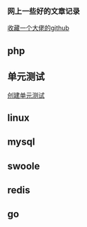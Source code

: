### 网上一些好的文章记录
[收藏一个大佬的github](https://github.com/zhaocong6/Reading#php)
## php
## 单元测试
[创建单元测试](http://www.kkh86.com/it/codeception/guide-unit-test-create.html)
## linux
## mysql
## swoole
## redis
## go
